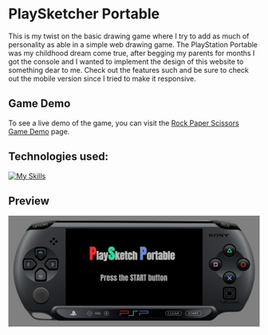 # PlaySketcher Portable
This is my twist on the basic drawing game where I try to add as much of personality as able in a simple web drawing game. The PlayStation Portable was my childhood dream come true, after begging my parents for months I got the console and I wanted to implement the design of this website to something dear to me. Check out the features such and be sure to check out the mobile version since I tried to make it responsive.

## Game Demo

To see a live demo of the game, you can visit the [Rock Paper Scissors Game Demo](https://jakaambrus.github.io/PlaySketch_Portable/) page.

## Technologies used:
[![My Skills](https://skills.thijs.gg/icons?i=html,css,js)](https://skills.thijs.gg)

## Preview
![Preview](./img/Preview.PNG)
